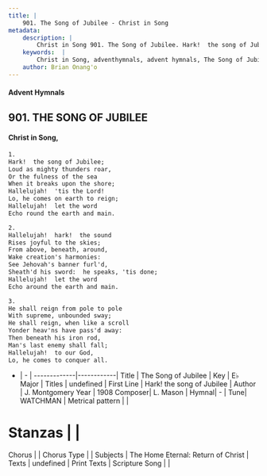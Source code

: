 ```yaml
---
title: |
    901. The Song of Jubilee - Christ in Song
metadata:
    description: |
        Christ in Song 901. The Song of Jubilee. Hark!  the song of Jubilee; Loud as mighty thunders roar, Or the fulness of the sea When it breaks upon the shore; Hallelujah!  'tis the Lord! Lo, he comes on earth to reign; Hallelujah!  let the word Echo round the earth and main.
    keywords:  |
        Christ in Song, adventhymnals, advent hymnals, The Song of Jubilee, Hark!  the song of Jubilee. 
    author: Brian Onang'o
---
```


#### Advent Hymnals
## 901. THE SONG OF JUBILEE
####  Christ in Song,

```txt
1.
Hark!  the song of Jubilee;
Loud as mighty thunders roar,
Or the fulness of the sea
When it breaks upon the shore;
Hallelujah!  'tis the Lord!
Lo, he comes on earth to reign;
Hallelujah!  let the word
Echo round the earth and main.

2.
Hallelujah!  hark!  the sound
Rises joyful to the skies;
From above, beneath, around,
Wake creation's harmonies:
See Jehovah's banner furl'd,
Sheath'd his sword:  he speaks, 'tis done;
Hallelujah!  let the word
Echo around the earth and main.

3.
He shall reign from pole to pole
With supreme, unbounded sway;
He shall reign, when like a scroll
Yonder heav'ns have pass'd away:
Then beneath his iron rod,
Man's last enemy shall fall;
Hallelujah!  to our God,
Lo, he comes to conquer all.

```

- |   -  |
-------------|------------|
Title | The Song of Jubilee |
Key | E♭ Major |
Titles | undefined |
First Line | Hark!  the song of Jubilee |
Author | J. Montgomery
Year | 1908
Composer| L. Mason |
Hymnal|  - |
Tune| WATCHMAN |
Metrical pattern | |
# Stanzas |  |
Chorus |  |
Chorus Type |  |
Subjects | The Home Eternal: Return of Christ |
Texts | undefined |
Print Texts | 
Scripture Song |  |
    
